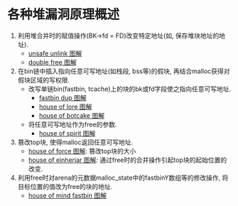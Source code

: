 # 各种堆漏洞原理概述
1. 利用堆合并时的赋值操作(BK->fd = FD)改变特定地址(如, 保存堆块地址的地址).
    * [unsafe unlink 图解](./unsafe_unlink/笔记.md)
    * [double free 图解](./double_free/笔记.md)
2. 在bin链中插入指向任意可写地址(如栈段, bss等)的假块, 再结合malloc获得对假块区域的写权限.
    * 改写单链bin(fastbin, tcache)上的块的bk或fd字段使之指向任意可写地址.
        * [fastbin dup 图解](./fastbin_dup/笔记.md)
        * [house of lore 图解](./house/笔记.md#house-of-spirit)
        * [house of botcake 图解](./house/笔记.md#house-of-lore)
    * 将任意可写地址作为free的参数.
        * [house of spirit 图解](./house/笔记.md#house-of-force)
3. 篡改top块, 使得malloc返回任意可写地址.
    * [house of force 图解](./house/笔记.md#house-of-einherjar): 篡改top块的大小
    * [house of einherjar 图解](./house/笔记.md#house-of-botcake): 通过free时的合并操作引起top块的起始位置的改变.
4. 利用free时对arena的元数据malloc_state中的fastbinY数组等的修改操作, 将目标位置的值改为free的块的地址.
    * [house of mind fastbin 图解](./house/笔记.md#house-of-mind-fastbin)

